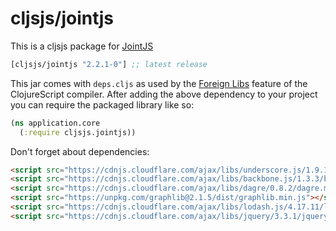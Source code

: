 # cljsjs/jointjs

This is a cljsjs package for [JointJS](https://github.com/clientIO/joint)

[](dependency)
```clojure
[cljsjs/jointjs "2.2.1-0"] ;; latest release
```
[](/dependency)

This jar comes with `deps.cljs` as used by the [Foreign Libs][flibs] feature
of the ClojureScript compiler. After adding the above dependency to your project 
you can require the packaged library like so:

```clojure
(ns application.core
  (:require cljsjs.jointjs))
```

Don't forget about dependencies:

```html
<script src="https://cdnjs.cloudflare.com/ajax/libs/underscore.js/1.9.1/underscore-min.js"></script>
<script src="https://cdnjs.cloudflare.com/ajax/libs/backbone.js/1.3.3/backbone-min.js"></script>
<script src="https://cdnjs.cloudflare.com/ajax/libs/dagre/0.8.2/dagre.min.js"></script>
<script src="https://unpkg.com/graphlib@2.1.5/dist/graphlib.min.js"></script>
<script src="https://cdnjs.cloudflare.com/ajax/libs/lodash.js/4.17.11/lodash.min.js"></script>
<script src="https://cdnjs.cloudflare.com/ajax/libs/jquery/3.3.1/jquery.min.js"></script>
```

[flibs]: https://clojurescript.org/reference/packaging-foreign-deps
